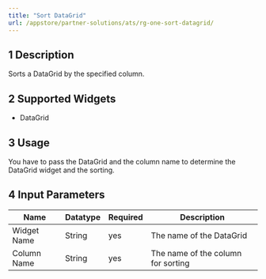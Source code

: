 ```yaml
---
title: "Sort DataGrid"
url: /appstore/partner-solutions/ats/rg-one-sort-datagrid/
---
```


## 1 Description

Sorts a DataGrid by the specified column.

## 2 Supported Widgets

* DataGrid

## 3 Usage

You have to pass the DataGrid and the column name to determine the DataGrid widget and the sorting.

## 4 Input Parameters

Name | Datatype |Required| Description
--- | --- | --- | ---
Widget Name | String | yes | The name of the DataGrid
Column Name | String |yes| The name of the column for sorting
